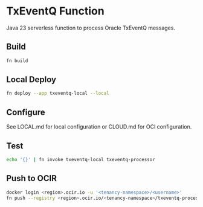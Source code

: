 # TxEventQ Function

Java 23 serverless function to process Oracle TxEventQ messages.

## Build

```bash
fn build
```

## Local Deploy

```bash
fn deploy --app txeventq-local --local
```

## Configure

See LOCAL.md for local configuration or CLOUD.md for OCI configuration.

## Test

```bash
echo '{}' | fn invoke txeventq-local txeventq-processor
```

## Push to OCIR

```bash
docker login <region>.ocir.io -u '<tenancy-namespace>/<username>'
fn push --registry <region>.ocir.io/<tenancy-namespace>/txeventq-processor
```
